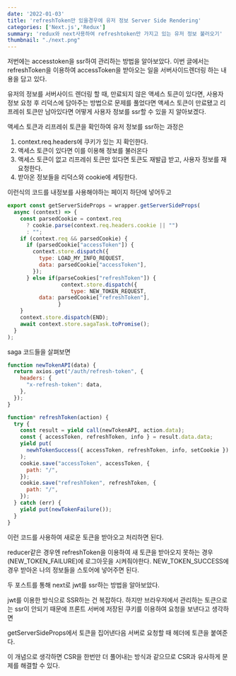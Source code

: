 ```yaml
---
date: '2022-01-03'
title: 'refreshToken만 있을경우에 유저 정보 Server Side Rendering'
categories: ['Next.js','Redux']
summary: 'redux와 next사용하여 refreshtoken만 가지고 있는 유저 정보 불러오기'
thumbnail: "./next.png"
---
```


저번에는 accesstoken을 ssr하여 관리하는 방법을 알아보았다. 이번 글에서는 refreshToken을 이용하여 accessToken을 받아오는 일을 서버사이드렌더링 하는 내용을 담고 있다.

유저의 정보를 서버사이드 렌더링 할 때, 만료되지 않은 액세스 토큰이 있다면, 사용자 정보 요청 후 리덕스에 담아주는 방법으로 문제를 풀었다면 액세스 토큰이 만료됐고 리프레쉬 토큰만 남아있다면 어떻게 사용자 정보를 ssr할 수 있을 지 알아보겠다.

액세스 토큰과 리프레쉬 토큰을 확인하여 유저 정보를 ssr하는 과정은

1. context.req.headers에 쿠키가 있는 지 확인한다.
2. 액세스 토큰이 있다면 이를 이용해 정보를 불러온다
3. 액세스 토큰이 없고 리프레쉬 토큰만 있다면 토큰도 재발급 받고, 사용자 정보를 재요청한다.
4. 받아온 정보들을 리덕스와 cookie에 세팅한다.

이런식의 코드를 내정보를 사용해야하는 페이지 하단에 넣어두고

```jsx
export const getServerSideProps = wrapper.getServerSideProps(
  async (context) => {
    const parsedCookie = context.req
      ? cookie.parse(context.req.headers.cookie || "")
      : "";
    if (context.req && parsedCookie) {
      if (parsedCookie["accessToken"]) {
        context.store.dispatch({
          type: LOAD_MY_INFO_REQUEST,
          data: parsedCookie["accessToken"],
        });
      } else if(parseCookies["refreshToken"]) {
				 context.store.dispatch({
					type: NEW_TOKEN_REQUEST,
          data: parsedCookie["refreshToken"],
				}
    }
    context.store.dispatch(END);
    await context.store.sagaTask.toPromise();
  }
);
```

saga 코드들을 살펴보면

```jsx
function newTokenAPI(data) {
  return axios.get("/auth/refresh-token", {
    headers: {
      "x-refresh-token": data,
    },
  });
}

function* refreshToken(action) {
  try {
    const result = yield call(newTokenAPI, action.data);
    const { accessToken, refreshToken, info } = result.data.data;
    yield put(
      newhTokenSuccess({ accessToken, refreshToken, info, setCookie })
    );
    cookie.save("accessToken", accessToken, {
      path: "/",
    });
    cookie.save("refreshToken", refreshToken, {
      path: "/",
    });
  } catch (err) {
    yield put(newTokenFailure());
  }
}
```

이런 코드를 사용하여 새로운 토큰을 받아오고 처리하면 된다.

reducer같은 경우엔 refreshToken을 이용하여 새 토큰을 받아오지 못하는 경우(NEW_TOKEN_FAILURE)에 로그아웃을 시켜줘야한다. NEW_TOKEN_SUCCESS에 경우 받아온 나의 정보들을 스토어에 넣어주면 된다.

두 포스트를 통해 next로 jwt를 ssr하는 방법을 알아보았다. 

jwt를 이용한 방식으로 SSR하는 건 복잡하다. 하지만  브라우저에서 관리하는 토큰으로는 ssr이 안되기 때문에 프론트 서버에 저장된 쿠키를 이용하여 요청을 보낸다고 생각하면 

getServerSideProps에서 토큰을 집어낸다음 서버로 요청할 때 헤더에 토큰을 붙여준다.

이 개념으로 생각하면 CSR을 한번만 더 풀어내는 방식과 같으므로 CSR과 유사하게 문제를 해결할 수 있다.
